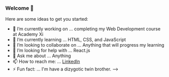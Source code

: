 ### Welcome 👋

Here are some ideas to get you started:

- 🔭 I’m currently working on ... completing my Web Development course at Academy Xi
- 🌱 I’m currently learning ... HTML, CSS, and JavaScript
- 👯 I’m looking to collaborate on ... Anything that will progress my learning
- 🤔 I’m looking for help with ... React.js
- 💬 Ask me about ... Anything
- 📫 How to reach me: ... [LinkedIn](https://www.linkedin.com/in/jethro-d/)
- ⚡ Fun fact: ... I'm have a dizygotic twin brother. 
-->

